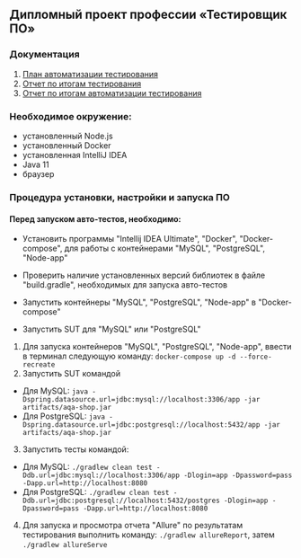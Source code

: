 ## Дипломный проект профессии «Тестировщик ПО»

### Документация
1. [План автоматизации тестирования](https://github.com/sevastyanov1982/Diplom/blob/master/documentation/Plan.md)
2. [Отчет по итогам тестирования](https://github.com/sevastyanov1982/Diplom/blob/master/documentation/Report.md)
3. [Отчет по итогам автоматизации тестирования](https://github.com/sevastyanov1982/Diplom/blob/master/documentation/Summary.md)

### Необходимое окружение:
* установленный Node.js
* установленный Docker
* установленная IntelliJ IDEA
* Java 11
* браузер

### Процедура установки, настройки и запуска ПО

#### Перед запуском авто-тестов, необходимо:
* Уcтановить программы "Intellij IDEA Ultimate", "Docker", "Docker-compose", для работы с контейнерами "MySQL", 
  "PostgreSQL", "Node-app"

* Проверить наличие установленных версий библиотек в файле "build.gradle", 
  необходимых для запуска авто-тестов

* Запустить контейнеры "MySQL", "PostgreSQL", "Node-app" в "Docker-compose"

* Запустить SUT для "MySQL" или "PostgreSQL"

1. Для запуска контейнеров "MySQL", "PostgreSQL", "Node-app", ввести в 
   терминал следующую команду: ```docker-compose up -d --force-recreate```
2. Запустить SUT командой 
* Для MySQL: ```java -Dspring.datasource.url=jdbc:mysql://localhost:3306/app -jar artifacts/aqa-shop.jar```
* Для PostgreSQL: ```java -Dspring.datasource.url=jdbc:postgresql://localhost:5432/app -jar artifacts/aqa-shop.jar```
3. Запустить тесты командой:  
* Для MySQL: ```./gradlew clean test -Ddb.url=jdbc:mysql://localhost:3306/app -Dlogin=app -Dpassword=pass -Dapp.url=http://localhost:8080```
* Для PostgreSQL: ```./gradlew clean test -Ddb.url=jdbc:postgresql://localhost:5432/postgres -Dlogin=app -Dpassword=pass -Dapp.url=http://localhost:8080```
4. Для запуска и просмотра отчета "Allure" по результатам тестирования выполнить команду:
   ```./gradlew allureReport```, затем ```./gradlew allureServe```
  
